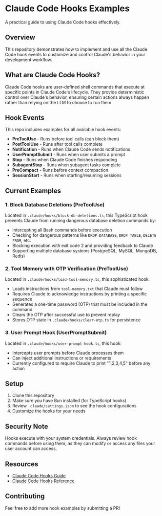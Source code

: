 # Claude Code Hooks Examples

A practical guide to using Claude Code hooks effectively.

## Overview

This repository demonstrates how to implement and use all the Claude Code hook events to customize and control Claude's behavior in your development workflow.

## What are Claude Code Hooks?

Claude Code hooks are user-defined shell commands that execute at specific points in Claude Code's lifecycle. They provide deterministic control over Claude's behavior, ensuring certain actions always happen rather than relying on the LLM to choose to run them.

## Hook Events

This repo includes examples for all available hook events:

- **PreToolUse** - Runs before tool calls (can block them)
- **PostToolUse** - Runs after tool calls complete  
- **Notification** - Runs when Claude Code sends notifications
- **UserPromptSubmit** - Runs when user submits a prompt
- **Stop** - Runs when Claude Code finishes responding
- **SubagentStop** - Runs when subagent tasks complete
- **PreCompact** - Runs before context compaction
- **SessionStart** - Runs when starting/resuming sessions

## Current Examples

### 1. Block Database Deletions (PreToolUse)

Located in `.claude/hooks/block-db-deletions.ts`, this TypeScript hook prevents Claude from running dangerous database deletion commands by:
- Intercepting all Bash commands before execution
- Checking for dangerous patterns like `DROP DATABASE`, `DROP TABLE`, `DELETE FROM`, etc.
- Blocking execution with exit code 2 and providing feedback to Claude
- Supporting multiple database systems (PostgreSQL, MySQL, MongoDB, Redis)

### 2. Tool Memory with OTP Verification (PreToolUse)

Located in `.claude/hooks/load-tool-memory.ts`, this sophisticated hook:
- Loads instructions from `tool-memory.txt` that Claude must follow
- Requires Claude to acknowledge instructions by printing a specific sequence
- Generates a one-time password (OTP) that must be included in the command
- Clears the OTP after successful use to prevent replay
- Stores OTP state in `.claude/hooks/clear-otp.ts` for persistence

### 3. User Prompt Hook (UserPromptSubmit)

Located in `.claude/hooks/user-prompt-hook.ts`, this hook:
- Intercepts user prompts before Claude processes them
- Can inject additional instructions or requirements
- Currently configured to require Claude to print "1,2,3,4,5" before any action

## Setup

1. Clone this repository
2. Make sure you have Bun installed (for TypeScript hooks)
3. Review `.claude/settings.json` to see the hook configurations
4. Customize the hooks for your needs

## Security Note

Hooks execute with your system credentials. Always review hook commands before using them, as they can modify or access any files your user account can access.

## Resources

- [Claude Code Hooks Guide](https://docs.anthropic.com/en/docs/claude-code/hooks-guide)
- [Claude Code Hooks Reference](https://docs.anthropic.com/en/docs/claude-code/hooks)

## Contributing

Feel free to add more hook examples by submitting a PR!